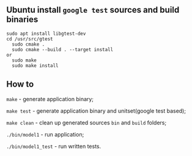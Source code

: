 ## Ubuntu install `google test` sources and build binaries

```
sudo apt install libgtest-dev
cd /usr/src/gtest
  sudo cmake .
  sudo cmake --build . --target install
or
  sudo make
  sudo make install
```

## How to

`make` - generate application binary;

`make test` - generate application binary and unitset(google test based);

`make clean` - clean up generated sources `bin` and `build` folders;

`./bin/model1` - run application;

`./bin/model1_test` - run written tests.

